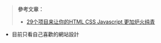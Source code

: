 > **參考文章：**
> - [29个项目来让你的HTML CSS Javascript 更加炉火纯青](https://segmentfault.com/a/1190000040704929#item-18 "29个项目来让你的HTML CSS Javascript 更加炉火纯青")

- 目前只看自己喜歡的網站設計